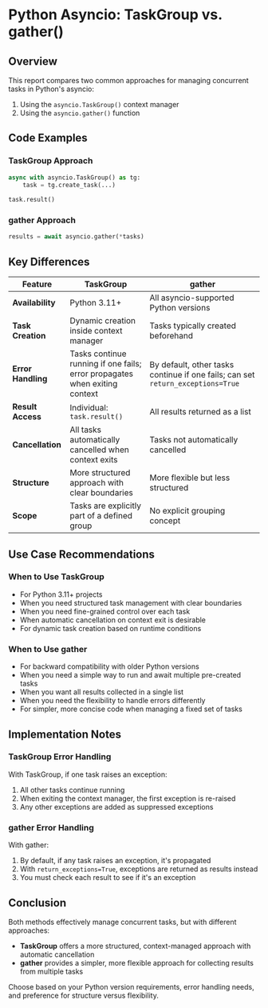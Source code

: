 # Python Asyncio: TaskGroup vs. gather()

## Overview

This report compares two common approaches for managing concurrent tasks in Python's asyncio:

1. Using the `asyncio.TaskGroup()` context manager
2. Using the `asyncio.gather()` function

## Code Examples

### TaskGroup Approach

```python
async with asyncio.TaskGroup() as tg:
    task = tg.create_task(...)
    
task.result()
```

### gather Approach

```python
results = await asyncio.gather(*tasks)
```

## Key Differences

| Feature | TaskGroup | gather |
|---------|-----------|--------|
| **Availability** | Python 3.11+ | All asyncio-supported Python versions |
| **Task Creation** | Dynamic creation inside context manager | Tasks typically created beforehand |
| **Error Handling** | Tasks continue running if one fails; error propagates when exiting context | By default, other tasks continue if one fails; can set `return_exceptions=True` |
| **Result Access** | Individual: `task.result()` | All results returned as a list |
| **Cancellation** | All tasks automatically cancelled when context exits | Tasks not automatically cancelled |
| **Structure** | More structured approach with clear boundaries | More flexible but less structured |
| **Scope** | Tasks are explicitly part of a defined group | No explicit grouping concept |

## Use Case Recommendations

### When to Use TaskGroup

- For Python 3.11+ projects
- When you need structured task management with clear boundaries
- When you need fine-grained control over each task
- When automatic cancellation on context exit is desirable
- For dynamic task creation based on runtime conditions

### When to Use gather

- For backward compatibility with older Python versions
- When you need a simple way to run and await multiple pre-created tasks
- When you want all results collected in a single list
- When you need the flexibility to handle errors differently
- For simpler, more concise code when managing a fixed set of tasks

## Implementation Notes

### TaskGroup Error Handling

With TaskGroup, if one task raises an exception:
1. All other tasks continue running
2. When exiting the context manager, the first exception is re-raised
3. Any other exceptions are added as suppressed exceptions

### gather Error Handling

With gather:
1. By default, if any task raises an exception, it's propagated
2. With `return_exceptions=True`, exceptions are returned as results instead
3. You must check each result to see if it's an exception

## Conclusion

Both methods effectively manage concurrent tasks, but with different approaches:

- **TaskGroup** offers a more structured, context-managed approach with automatic cancellation
- **gather** provides a simpler, more flexible approach for collecting results from multiple tasks

Choose based on your Python version requirements, error handling needs, and preference for structure versus flexibility.
